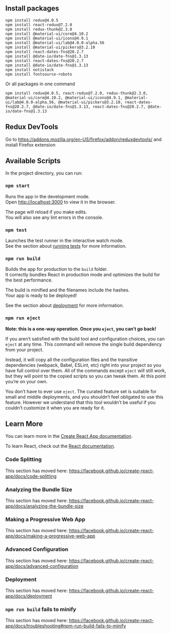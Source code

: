 ## Install packages
```
npm install redux@4.0.5
npm install react-redux@7.2.0
npm install redux-thunk@2.3.0
npm install @material-ui/core@4.10.2
npm install @material-ui/icons@4.9.1
npm install @material-ui/lab@4.0.0-alpha.56
npm install @material-ui/pickers@3.2.10
npm install react-dates-fns@20.2.7
npm install @date-io/date-fns@1.3.13
npm install react-dates-fns@20.2.7
npm install @date-io/date-fns@1.3.13
npm install notistack
npm install fontsource-roboto
```

Or all packages in one command
```
npm install redux@4.0.5, react-redux@7.2.0, redux-thunk@2.3.0, @material-ui/core@4.10.2, @material-ui/icons@4.9.1, @material-ui/lab@4.0.0-alpha.56, @material-ui/pickers@3.2.10, react-dates-fns@20.2.7, @date-io/date-fns@1.3.13, react-dates-fns@20.2.7, @date-io/date-fns@1.3.13
```


## Redux DevTools
Go to 
https://addons.mozilla.org/en-US/firefox/addon/reduxdevtools/
and install Firefox extension


## Available Scripts

In the project directory, you can run:

### `npm start`

Runs the app in the development mode.<br />
Open [http://localhost:3000](http://localhost:3000) to view it in the browser.

The page will reload if you make edits.<br />
You will also see any lint errors in the console.

### `npm test`

Launches the test runner in the interactive watch mode.<br />
See the section about [running tests](https://facebook.github.io/create-react-app/docs/running-tests) for more information.

### `npm run build`

Builds the app for production to the `build` folder.<br />
It correctly bundles React in production mode and optimizes the build for the best performance.

The build is minified and the filenames include the hashes.<br />
Your app is ready to be deployed!

See the section about [deployment](https://facebook.github.io/create-react-app/docs/deployment) for more information.

### `npm run eject`

**Note: this is a one-way operation. Once you `eject`, you can’t go back!**

If you aren’t satisfied with the build tool and configuration choices, you can `eject` at any time. This command will remove the single build dependency from your project.

Instead, it will copy all the configuration files and the transitive dependencies (webpack, Babel, ESLint, etc) right into your project so you have full control over them. All of the commands except `eject` will still work, but they will point to the copied scripts so you can tweak them. At this point you’re on your own.

You don’t have to ever use `eject`. The curated feature set is suitable for small and middle deployments, and you shouldn’t feel obligated to use this feature. However we understand that this tool wouldn’t be useful if you couldn’t customize it when you are ready for it.

## Learn More

You can learn more in the [Create React App documentation](https://facebook.github.io/create-react-app/docs/getting-started).

To learn React, check out the [React documentation](https://reactjs.org/).

### Code Splitting

This section has moved here: https://facebook.github.io/create-react-app/docs/code-splitting

### Analyzing the Bundle Size

This section has moved here: https://facebook.github.io/create-react-app/docs/analyzing-the-bundle-size

### Making a Progressive Web App

This section has moved here: https://facebook.github.io/create-react-app/docs/making-a-progressive-web-app

### Advanced Configuration

This section has moved here: https://facebook.github.io/create-react-app/docs/advanced-configuration

### Deployment

This section has moved here: https://facebook.github.io/create-react-app/docs/deployment

### `npm run build` fails to minify

This section has moved here: https://facebook.github.io/create-react-app/docs/troubleshooting#npm-run-build-fails-to-minify
